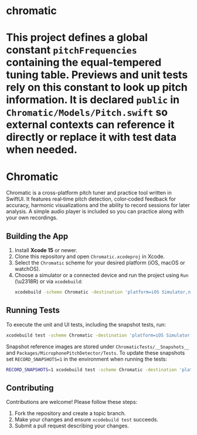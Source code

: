 
# chromatic

This project defines a global constant `pitchFrequencies` containing the
equal-tempered tuning table.  Previews and unit tests rely on this constant to
look up pitch information.  It is declared `public` in
`Chromatic/Models/Pitch.swift` so external contexts can reference it directly or
replace it with test data when needed.
=======
# Chromatic

Chromatic is a cross-platform pitch tuner and practice tool written in SwiftUI. It features real‑time pitch detection, color‑coded feedback for accuracy, harmonic visualizations and the ability to record sessions for later analysis. A simple audio player is included so you can practice along with your own recordings.

## Building the App

1. Install **Xcode 15** or newer.
2. Clone this repository and open `Chromatic.xcodeproj` in Xcode.
3. Select the `Chromatic` scheme for your desired platform (iOS, macOS or watchOS).
4. Choose a simulator or a connected device and run the project using `Run` (\u2318R) or via `xcodebuild`:
   ```sh
   xcodebuild -scheme Chromatic -destination 'platform=iOS Simulator,name=iPhone 15' build
   ```

## Running Tests

To execute the unit and UI tests, including the snapshot tests, run:

```sh
xcodebuild test -scheme Chromatic -destination 'platform=iOS Simulator,name=iPhone 15'
```

Snapshot reference images are stored under `ChromaticTests/__Snapshots__` and `Packages/MicrophonePitchDetector/Tests`. To update these snapshots set `RECORD_SNAPSHOTS=1` in the environment when running the tests:

```sh
RECORD_SNAPSHOTS=1 xcodebuild test -scheme Chromatic -destination 'platform=iOS Simulator,name=iPhone 15'
```

## Contributing

Contributions are welcome! Please follow these steps:

1. Fork the repository and create a topic branch.
2. Make your changes and ensure `xcodebuild test` succeeds.
3. Submit a pull request describing your changes.


